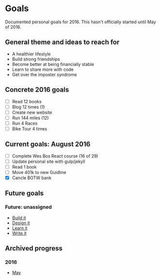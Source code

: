 # Goals
Documented personal goals for 2016. This hasn't officially started until May of 2016.

## General theme and ideas to reach for
* A healthier lifestyle
* Build strong friendships
* Become better at being financially stable
* Learn to share more with code
* Get over the imposter syndrome

## Concrete 2016 goals
* [ ] Read 12 books
* [ ] Blog 12 times (1)
* [ ] Create new website
* [ ] Run 144 miles (12)
* [ ] Run 4 Races
* [ ] Bike Tour 4 times

## Current goals: August 2016
* [ ] Complete Wes Bos React course (16 of 29)
* [ ] Update personal site with gulp/jekyll
* [ ] Read 1 book
* [ ] Move 401k to new Guidline
* [x] Cancle BOTW bank

## Future goals

### Future: unassigned

* [Build it](future/build-it.md)
* [Design it](future/design-it.md)
* [Learn it](future/learn-it.md)
* [Write it](future/write-it.md)

## Archived progress

### 2016

* [May](archive/2016/may.md)
